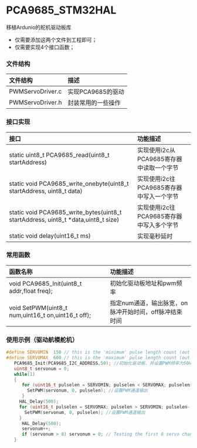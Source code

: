 # PCA9685_STM32HAL
移植Ardunio的舵机驱动板库

 - 仅需要添加这两个文件到工程即可；
 - 仅需要实现4个接口函数；

### 文件结构

|文件结构                                        |描述   |
|:------------------------------               |:----- |
|PWMServoDriver.c                        |实现PCA9685的驱动|
|PWMServoDriver.h                     |封装常用的一些操作|

### 接口实现
|接口                                        |功能描述   |
|:------------------------------               |:----- |
|static uint8_t PCA9685_read(uint8_t startAddress)                        |实现使用i2c从PCA9685寄存器中读取一个字节|
|static void PCA9685_write_onebyte(uint8_t startAddress, uint8_t data)                    |实现使用i2c往PCA9685寄存器中写入一个字节|
|static void PCA9685_write_bytes(uint8_t startAddress, uint8_t *data,uint8_t size)                   |实现使用i2c往PCA9685寄存器中写入多个字节|
|static void delay(uint16_t ms)                   |实现毫秒延时|

### 常用函数
|函数名称                                        |功能描述   |
|:------------------------------               |:----- |
|void PCA9685_Init(uint8_t addr,float freq);                     |初始化驱动板地址和pwm频率|
|void SetPWM(uint8_t num,uint16_t on,uint16_t off);                  |指定num通道，输出脉宽，on脉冲开始时间，off脉冲结束时间|

### 使用示例（驱动航模舵机）
``` c
#define SERVOMIN  150 // this is the 'minimum' pulse length count (out of 4096)
#define SERVOMAX  600 // this is the 'maximum' pulse length count (out of 4096)
   PCA9685_Init(PCA9685_I2C_ADDRESS,50); //初始化驱动板，并设置PWM频率为50HZ
   uint8_t servonum = 0;
   while(1)
   {
      for (uint16_t pulselen = SERVOMIN; pulselen < SERVOMAX; pulselen++) {
        SetPWM(servonum, 0, pulselen); //设置PWM通道输出
      }
     HAL_Delay(500);
     for (uint16_t pulselen = SERVOMAX; pulselen > SERVOMIN; pulselen--) {
       SetPWM(servonum, 0, pulselen); //设置PWM通道输出
     }
      HAL_Delay(500);
      servonum++;
      if (servonum > 8) servonum = 0; // Testing the first 8 servo channels
   }
```

